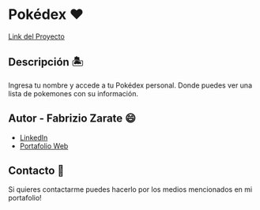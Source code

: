 <h1>Pokédex ❤️</h1>

[Link del Proyecto](https://pokedex-fabrudev.netlify.app)

## Descripción 🏝️ 

Ingresa tu nombre y accede a tu Pokédex personal. Donde puedes ver una lista de pokemones con su información.

## Autor - **Fabrizio Zarate** 😄 

* [LinkedIn](https://www.linkedin.com/in/fabrudev/)
* [Portafolio Web](https://fabru-dev.netlify.app)

## Contacto 👤
Si quieres contactarme puedes hacerlo por los medios mencionados en mi portafolio!
